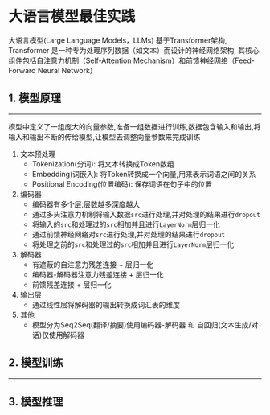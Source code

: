 # 大语言模型最佳实践

大语言模型(Large Language Models，LLMs) 基于Transformer架构,
Transformer 是一种专为处理序列数据（如文本）而设计的神经网络架构,
其核心组件包括自注意力机制（Self-Attention Mechanism）和前馈神经网络（Feed-Forward Neural Network）

## 1. 模型原理
___
模型中定义了一组庞大的向量参数,准备一组数据进行训练,数据包含输入和输出,将输入和输出不断的传给模型,让模型去调整向量参数来完成训练

1. 文本预处理
   - Tokenization(分词): 将文本转换成Token数组
   - Embedding(词嵌入): 将Token转换成一个向量,用来表示词语之间的关系
   - Positional Encoding(位置编码): 保存词语在句子中的位置
2. 编码器
   - 编码器有多个层,层数越多深度越大
   - 通过多头注意力机制将输入数据`src`进行处理,并对处理的结果进行`dropout`
   - 将输入的`src`和处理过的`src`相加并且进行`LayerNorm`层归一化
   - 通过前馈神经网络对`src`进行处理,并对处理的结果进行`dropout`
   - 将处理之前的`src`和处理过的`src`相加并且进行`LayerNorm`层归一化
3. 解码器
   - 有遮蔽的自注意力残差连接 + 层归一化
   - 编码器-解码器注意力残差连接 + 层归一化
   - 前馈残差连接 + 层归一化
4. 输出层
   - 通过线性层将解码器的输出转换成词汇表的维度
5. 其他
   - 模型分为Seq2Seq(翻译/摘要)使用编码器-解码器 和 自回归(文本生成/对话)仅使用解码器

## 2. 模型训练

---

 

## 3. 模型推理